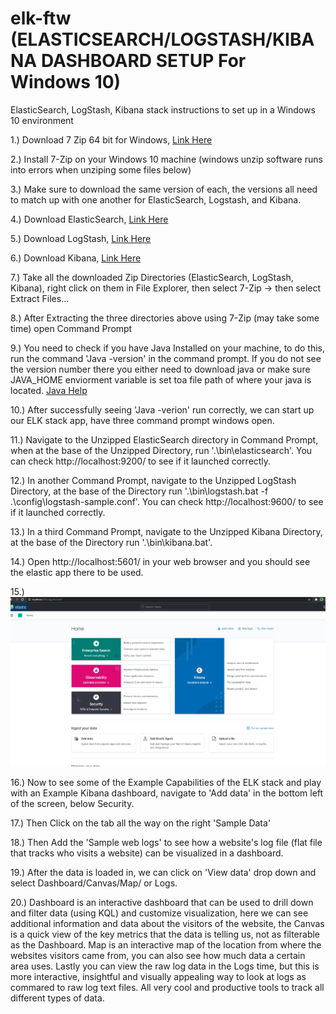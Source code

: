 # elk-ftw (ELASTICSEARCH/LOGSTASH/KIBANA DASHBOARD SETUP For Windows 10)  

ElasticSearch, LogStash, Kibana stack instructions to set up in a Windows 10 environment  


1.) Download 7 Zip 64 bit for Windows, [Link Here](https://www.7-zip.org/)  

2.) Install 7-Zip on your Windows 10 machine (windows unzip software runs into errors when unziping some files below)

3.) Make sure to download the same version of each, the versions all need to match up with one another for ElasticSearch, Logstash, and Kibana.  

4.) Download ElasticSearch, [Link Here](https://www.elastic.co/downloads/elasticsearch)  

5.) Download LogStash, [Link Here](https://www.elastic.co/downloads/logstash)  

6.) Download Kibana, [Link Here](https://www.elastic.co/downloads/kibana)  

7.) Take all the downloaded Zip Directories (ElasticSearch, LogStash, Kibana), right click on them in File Explorer, then select 7-Zip -> then select Extract Files...   

8.) After Extracting the three directories above using 7-Zip (may take some time) open Command Prompt  

9.) You need to check if you have Java Installed on your machine, to do this, run the command 'Java -version' in the command prompt. If you do not see the version number there you either need to download java or make sure JAVA_HOME enviorment variable is set toa file path of where your java is located. [Java Help](https://www.elastic.co/guide/en/logstash/current/getting-started-with-logstash.html#ls-jvm)  

10.) After successfully seeing 'Java -verion' run correctly, we can start up our ELK stack app, have three command prompt windows open.  

11.) Navigate to the Unzipped ElasticSearch directory in Command Prompt, when at the base of the Unzipped Directory, run '.\bin\elasticsearch'. You can check http://localhost:9200/ to see if it launched correctly. 

12.) In another Command Prompt, navigate to the Unzipped LogStash Directory, at the base of the Directory run '.\bin\logstash.bat -f .\config\logstash-sample.conf'. You can check http://localhost:9600/ to see if it launched correctly. 

13.) In a third Command Prompt, navigate to the Unzipped Kibana Directory, at the base of the Directory run '.\bin\kibana.bat'.  

14.) Open http://localhost:5601/ in your web browser and you should see the elastic app there to be used.  

15.) ![image](./kibana-home.png "Kibana Home Screen")  

16.) Now to see some of the Example Capabilities of the ELK stack and play with an Example Kibana dashboard, navigate to 'Add data' in the bottom left of the screen, below Security.  

17.) Then Click on the tab all the way on the right 'Sample Data'  

18.) Then Add the 'Sample web logs' to see how a website's log file (flat file that tracks who visits a website) can be visualized in a dashboard.  

19.) After the data is loaded in, we can click on 'View data' drop down and select Dashboard/Canvas/Map/ or Logs.  

20.) Dashboard is an interactive dashboard that can be used to drill down and filter data (using KQL) and customize visualization, here we can see additional information and data about the visitors of the website, the Canvas is a quick view of the key metrics that the data is telling us, not as filterable as the Dashboard. Map is an interactive map of the location from where the websites visitors came from, you can also see how much data a certain area uses. Lastly you can view the raw log data in the Logs time, but this is more interactive, insightful and visually appealing way to look at logs as commared to raw log text files. All very cool and productive tools to track all different types of data. 